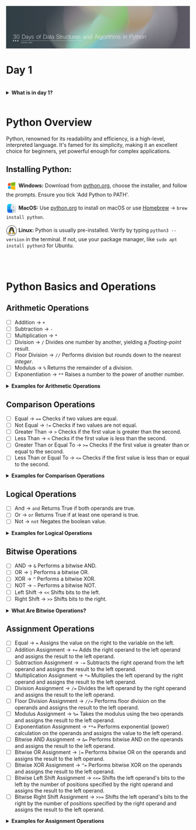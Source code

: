 <img src='../Files/Images/Header.jpg'>

# Day 1

<br>
<details>
<summary>
<strong>What is in day 1?</strong>  
</summary>

   - [Python Overview](#Python-Overview)
      - [Installing Python](#Installing-Python)
   - [Python Basics and Operations](#Python-Basics-and-Operations)
      - [Arithmetic Operations](#Arithmetic-Operations)
      - [Comparison Operations](#Comparison-Operations)
      - [Logical Operations](#Logical-Operations)
      - [Bitwise Operations](#Bitwise-Operations)
    

</details>


<br>

# Python Overview
Python, renowned for its readability and efficiency, is a high-level, interpreted language. It's famed for its simplicity, making it an excellent choice for beginners, yet powerful enough for complex applications.

## Installing Python:

<img src='/Files/Images/windows-icon.png' width='30' align='center'> </img> **Windows:** 
Download from [python.org](https://www.python.org/downloads/windows/), choose the installer, and follow the prompts. Ensure you tick 'Add Python to PATH'.

<img src='/Files/Images/mac-icon.png' width='30' align='center'> </img> **MacOS:** 
Use [python.org](https://www.python.org/downloads/macos/) to install on macOS or use [Homebrew](https://docs.brew.sh/Homebrew-and-Python) -> `brew install python`.

<img src='/Files/Images/Linux-icon.png' width='30' align='center'> </img>
**Linux:** Python is usually pre-installed. Verify by typing `python3 --version` in the terminal. If not, use your package manager, like `sudo apt install python3` for Ubuntu.

<br>
<br>

# Python Basics and Operations

## Arithmetic Operations

- [ ] Addition -> ` + ` <br>
- [ ] Subtraction -> ` - ` <br>
- [ ] Multiplication -> ` * ` <br>
- [ ] Division -> ` / ` Divides one number by another, yielding a _floating-point_ result. <br>
- [ ] Floor Division -> ` // ` Performs division but rounds down to the nearest _integer_. <br>
- [ ] Modulus -> ` % ` Returns the remainder of a division. <br>
- [ ] Exponentiation -> ` ** ` Raises a number to the power of another number. <br>

<details>
<summary>
<strong>Examples for Arithmetic Operations</strong>  
</summary>
   
```python
print(5 + 3)  # 8
print(10 - 2)  # 8
print(4 * 2)  # 8
print(16 / 2)  # 8.0
print(17 // 2)  # 8
print(18 % 10)  # 8
print(2 ** 3)  # 8
```

</details>


## Comparison Operations

- [ ] Equal -> ` == ` Checks if two values are equal. <br>
- [ ] Not Equal -> ` != ` Checks if two values are not equal. <br>
- [ ] Greater Than -> ` > ` Checks if the first value is greater than the second. <br>
- [ ] Less Than -> ` < ` Checks if the first value is less than the second. <br>
- [ ] Greater Than or Equal To -> ` >= ` Checks if the first value is greater than or equal to the second. <br>
- [ ] Less Than or Equal To -> ` <= ` Checks if the first value is less than or equal to the second. <br>

<details>
<summary>
<strong>Examples for Comparison Operations</strong>  
</summary>
  
```python
print(8 == 8)  # True
print(7 != 8)  # True
print(9 > 8)  # True
print(7 < 8)  # True
print(8 >= 8)  # True
print(8 <= 8)  # True
```
</details>

## Logical Operations

- [ ] And -> ` and ` Returns True if both operands are true. <br>
- [ ] Or -> ` or ` Returns True if at least one operand is true. <br>
- [ ] Not -> ` not ` Negates the boolean value. <br>

<details>
<summary>
<strong>Examples for Logical Operations</strong>  
</summary>
  
```python
print(True and False)  # False
print(True or False)  # True
print(not True)  # False
```
</details>

## Bitwise Operations



- [ ] AND -> ` & ` Performs a bitwise AND. <br>
- [ ] OR -> ` | ` Performs a bitwise OR. <br>
- [ ] XOR -> ` ^ ` Performs a bitwise XOR. <br>
- [ ] NOT -> ` ~ ` Performs a bitwise NOT. <br>
- [ ] Left Shift -> ` << ` Shifts bits to the left. <br>
- [ ] Right Shift -> ` >> ` Shifts bits to the right. <br>

<details>
<summary>
<strong>What Are Bitwise Operations?</strong>  
</summary>

- `AND (&):` Compares two numbers bit by bit. The result is 1 for each bit where both numbers have a 1. Otherwise, it's 0.  
Example: For 5 (101 in binary) & 3 (011 in binary), only the last bit matches (1 & 1 = 1), so the result is 001 or 1 in decimal.

- `OR (|):`Compares bit by bit. If at least one of the two numbers has a 1 in a particular position, the result gets a 1 in that position.  
Example: For 5 (101 in binary) | 3 (011 in binary), the result is 111 or 7 in decimal, since in each position at least one of the numbers has a 1.

- `XOR (^):` This is a bit like OR, but if both numbers have a 1 in the same position, the result gets a 0 in that position.  
Example: For 5 (101 in binary) ^ 3 (011 in binary), the result is 110 or 6 in decimal. This is because the first and last bits are different in the two numbers.

- `NOT (~):`This flips all the bits of a number. If a bit is 1, it becomes 0, and vice versa.
Example: For ~5, every bit in 5 (101 in binary) is flipped, resulting in 010 in binary (or 2 in decimal, but note that Python handles this operation a bit differently due to how it represents negative numbers).

- `Left Shift (<<):` Moves all the bits in a number to the left by a certain number of places (specified by you). This is like multiplying the number by 2 for each shift.  
Example: 5 (101 in binary) shifted left by 1 place (1010 in binary) is 10 in decimal.

- `Right Shift (>>):` Moves all the bits in a number to the right by a certain number of places. This is like dividing the number by 2 for each shift.  
Example: 5 (101 in binary) shifted right by 1 place (010 in binary) is 2 in decimal.
```python
print(5 & 3)  # 1
print(5 | 3)  # 7
print(5 ^ 3)  # 6
print(~5)  # -6
print(5 << 1)  # 10
print(5 >> 1)  # 2
```
</details>

## Assignment Operations

- [ ] Equal -> `=` Assigns the value on the right to the variable on the left.
- [ ] Addition Assignment -> `+=` Adds the right operand to the left operand and assigns the result to the left operand.
- [ ] Subtraction Assignment -> `-=` Subtracts the right operand from the left operand and assigns the result to the left operand.
- [ ] Multiplication Assignment -> `*=` Multiplies the left operand by the right operand and assigns the result to the left operand.
- [ ] Division Assignment -> `/=` Divides the left operand by the right operand and assigns the result to the left operand.
- [ ] Floor Division Assignment -> `//=` Performs floor division on the operands and assigns the result to the left operand.
- [ ] Modulus Assignment -> `%=` Takes the modulus using the two operands and assigns the result to the left operand.
- [ ] Exponentiation Assignment -> `**=` Performs exponential (power) calculation on the operands and assigns the value to the left operand.
- [ ] Bitwise AND Assignment -> `&=` Performs bitwise AND on the operands and assigns the result to the left operand.
- [ ] Bitwise OR Assignment -> `|=` Performs bitwise OR on the operands and assigns the result to the left operand.
- [ ] Bitwise XOR Assignment -> `^=` Performs bitwise XOR on the operands and assigns the result to the left operand.
- [ ] Bitwise Left Shift Assignment -> `<<=` Shifts the left operand's bits to the left by the number of positions specified by the right operand and assigns the result to the left operand.
- [ ] Bitwise Right Shift Assignment -> `>>=` Shifts the left operand's bits to the right by the number of positions specified by the right operand and assigns the result to the left operand.

<details>
<summary>
<strong>Examples for Assignment Operations</strong>  
</summary>
  
```python
x = 5       # x is now 5
x += 3      # x is now 8
x -= 2      # x is now 6
x *= 2      # x is now 12
x /= 4      # x is now 3.0
x //= 2     # x is now 1.0
x %= 1      # x is now 0.0
x **= 3     # x is now 0.0
x &= 3      # x is now 0
x |= 2      # x is now 2
x ^= 3      # x is now 1
x <<= 2     # x is now 4
x >>= 1     # x is now 2
```
</details>
